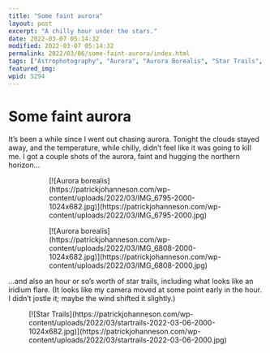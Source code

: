 ```yaml
---
title: "Some faint aurora"
layout: post
excerpt: "A chilly hour under the stars."
date: 2022-03-07 05:14:32
modified: 2022-03-07 05:14:32
permalink: 2022/03/06/some-faint-aurora/index.html
tags: ["Astrophotography", "Aurora", "Aurora Borealis", "Star Trails", "Photos"]
featured_img: 
wpid: 5294
---
```


# Some faint aurora

It’s been a while since I went out chasing aurora. Tonight the clouds stayed away, and the temperature, while chilly, didn’t feel like it was going to kill me. I got a couple shots of the aurora, faint and hugging the northern horizon…

<figure class="is-layout-flex wp-block-gallery-188 wp-block-gallery has-nested-images columns-default is-cropped"><figure class="wp-block-image size-large">[![Aurora borealis](https://patrickjohanneson.com/wp-content/uploads/2022/03/IMG_6795-2000-1024x682.jpg)](https://patrickjohanneson.com/wp-content/uploads/2022/03/IMG_6795-2000.jpg)</figure><figure class="wp-block-image size-large">[![Aurora borealis](https://patrickjohanneson.com/wp-content/uploads/2022/03/IMG_6808-2000-1024x682.jpg)](https://patrickjohanneson.com/wp-content/uploads/2022/03/IMG_6808-2000.jpg)</figure></figure>…and also an hour or so’s worth of star trails, including what looks like an iridium flare. (It looks like my camera moved at some point early in the hour. I didn’t jostle it; maybe the wind shifted it slightly.)

<figure class="wp-block-image size-large">[![Star Trails](https://patrickjohanneson.com/wp-content/uploads/2022/03/startrails-2022-03-06-2000-1024x682.jpg)](https://patrickjohanneson.com/wp-content/uploads/2022/03/startrails-2022-03-06-2000.jpg)</figure>